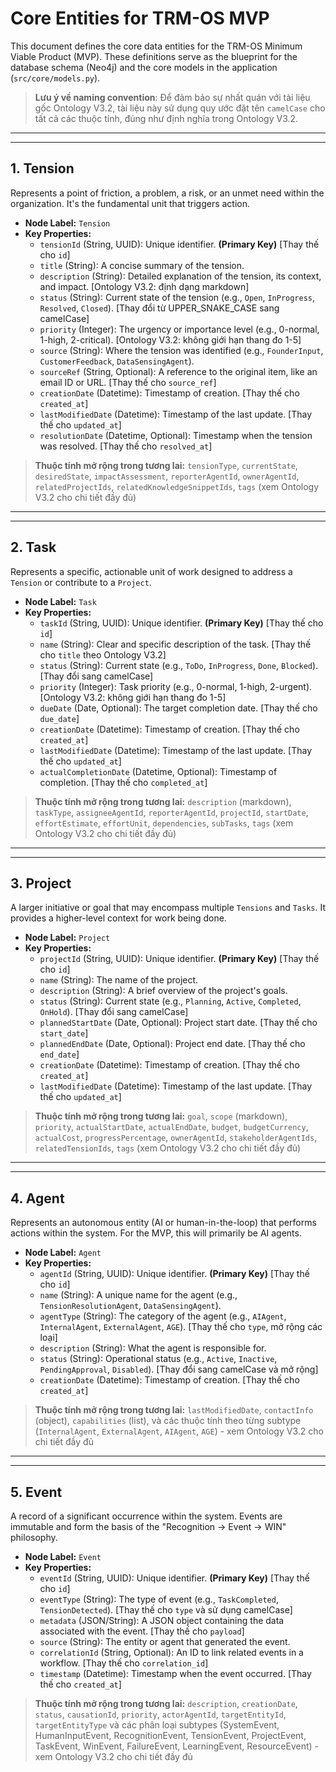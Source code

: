 # Core Entities for TRM-OS MVP

This document defines the core data entities for the TRM-OS Minimum Viable Product (MVP). These definitions serve as the blueprint for the database schema (Neo4j) and the core models in the application (`src/core/models.py`).

> **Lưu ý về naming convention**: Để đảm bảo sự nhất quán với tài liệu gốc Ontology V3.2, tài liệu này sử dụng quy ước đặt tên `camelCase` cho tất cả các thuộc tính, đúng như định nghĩa trong Ontology V3.2.

---

---

## 1. Tension

Represents a point of friction, a problem, a risk, or an unmet need within the organization. It's the fundamental unit that triggers action.

- **Node Label:** `Tension`
- **Key Properties:**
  - `tensionId` (String, UUID): Unique identifier. **(Primary Key)** [Thay thế cho `id`]
  - `title` (String): A concise summary of the tension.
  - `description` (String): Detailed explanation of the tension, its context, and impact. [Ontology V3.2: định dạng markdown]
  - `status` (String): Current state of the tension (e.g., `Open`, `InProgress`, `Resolved`, `Closed`). [Thay đổi từ UPPER_SNAKE_CASE sang camelCase]
  - `priority` (Integer): The urgency or importance level (e.g., 0-normal, 1-high, 2-critical). [Ontology V3.2: không giới hạn thang đo 1-5]
  - `source` (String): Where the tension was identified (e.g., `FounderInput`, `CustomerFeedback`, `DataSensingAgent`).
  - `sourceRef` (String, Optional): A reference to the original item, like an email ID or URL. [Thay thế cho `source_ref`]
  - `creationDate` (Datetime): Timestamp of creation. [Thay thế cho `created_at`]
  - `lastModifiedDate` (Datetime): Timestamp of the last update. [Thay thế cho `updated_at`]
  - `resolutionDate` (Datetime, Optional): Timestamp when the tension was resolved. [Thay thế cho `resolved_at`]

> **Thuộc tính mở rộng trong tương lai:** `tensionType`, `currentState`, `desiredState`, `impactAssessment`, `reporterAgentId`, `ownerAgentId`, `relatedProjectIds`, `relatedKnowledgeSnippetIds`, `tags` (xem Ontology V3.2 cho chi tiết đầy đủ)

---

---

## 2. Task

Represents a specific, actionable unit of work designed to address a `Tension` or contribute to a `Project`.

- **Node Label:** `Task`
- **Key Properties:**
  - `taskId` (String, UUID): Unique identifier. **(Primary Key)** [Thay thế cho `id`]
  - `name` (String): Clear and specific description of the task. [Thay thế cho `title` theo Ontology V3.2]
  - `status` (String): Current state (e.g., `ToDo`, `InProgress`, `Done`, `Blocked`). [Thay đổi sang camelCase]
  - `priority` (Integer): Task priority (e.g., 0-normal, 1-high, 2-urgent). [Ontology V3.2: không giới hạn thang đo 1-5]
  - `dueDate` (Date, Optional): The target completion date. [Thay thế cho `due_date`]
  - `creationDate` (Datetime): Timestamp of creation. [Thay thế cho `created_at`]
  - `lastModifiedDate` (Datetime): Timestamp of the last update. [Thay thế cho `updated_at`]
  - `actualCompletionDate` (Datetime, Optional): Timestamp of completion. [Thay thế cho `completed_at`]

> **Thuộc tính mở rộng trong tương lai:** `description` (markdown), `taskType`, `assigneeAgentId`, `reporterAgentId`, `projectId`, `startDate`, `effortEstimate`, `effortUnit`, `dependencies`, `subTasks`, `tags` (xem Ontology V3.2 cho chi tiết đầy đủ)

---

---

## 3. Project

A larger initiative or goal that may encompass multiple `Tensions` and `Tasks`. It provides a higher-level context for work being done.

- **Node Label:** `Project`
- **Key Properties:**
  - `projectId` (String, UUID): Unique identifier. **(Primary Key)** [Thay thế cho `id`]
  - `name` (String): The name of the project.
  - `description` (String): A brief overview of the project's goals.
  - `status` (String): Current state (e.g., `Planning`, `Active`, `Completed`, `OnHold`). [Thay đổi sang camelCase]
  - `plannedStartDate` (Date, Optional): Project start date. [Thay thế cho `start_date`]
  - `plannedEndDate` (Date, Optional): Project end date. [Thay thế cho `end_date`]
  - `creationDate` (Datetime): Timestamp of creation. [Thay thế cho `created_at`]
  - `lastModifiedDate` (Datetime): Timestamp of the last update. [Thay thế cho `updated_at`]

> **Thuộc tính mở rộng trong tương lai:** `goal`, `scope` (markdown), `priority`, `actualStartDate`, `actualEndDate`, `budget`, `budgetCurrency`, `actualCost`, `progressPercentage`, `ownerAgentId`, `stakeholderAgentIds`, `relatedTensionIds`, `tags` (xem Ontology V3.2 cho chi tiết đầy đủ)

---

---

## 4. Agent

Represents an autonomous entity (AI or human-in-the-loop) that performs actions within the system. For the MVP, this will primarily be AI agents.

- **Node Label:** `Agent`
- **Key Properties:**
  - `agentId` (String, UUID): Unique identifier. **(Primary Key)** [Thay thế cho `id`]
  - `name` (String): A unique name for the agent (e.g., `TensionResolutionAgent`, `DataSensingAgent`).
  - `agentType` (String): The category of the agent (e.g., `AIAgent`, `InternalAgent`, `ExternalAgent`, `AGE`). [Thay thế cho `type`, mở rộng các loại]
  - `description` (String): What the agent is responsible for.
  - `status` (String): Operational status (e.g., `Active`, `Inactive`, `PendingApproval`, `Disabled`). [Thay đổi sang camelCase và mở rộng]
  - `creationDate` (Datetime): Timestamp of creation. [Thay thế cho `created_at`]

> **Thuộc tính mở rộng trong tương lai:** `lastModifiedDate`, `contactInfo` (object), `capabilities` (list), và các thuộc tính theo từng subtype (`InternalAgent`, `ExternalAgent`, `AIAgent`, `AGE`) - xem Ontology V3.2 cho chi tiết đầy đủ

---

---

## 5. Event

A record of a significant occurrence within the system. Events are immutable and form the basis of the "Recognition → Event → WIN" philosophy.

- **Node Label:** `Event`
- **Key Properties:**
  - `eventId` (String, UUID): Unique identifier. **(Primary Key)** [Thay thế cho `id`]
  - `eventType` (String): The type of event (e.g., `TaskCompleted`, `TensionDetected`). [Thay thế cho `type` và sử dụng camelCase]
  - `metadata` (JSON/String): A JSON object containing the data associated with the event. [Thay thế cho `payload`]
  - `source` (String): The entity or agent that generated the event.
  - `correlationId` (String, Optional): An ID to link related events in a workflow. [Thay thế cho `correlation_id`]
  - `timestamp` (Datetime): Timestamp when the event occurred. [Thay thế cho `created_at`]

> **Thuộc tính mở rộng trong tương lai:** `description`, `creationDate`, `status`, `causationId`, `priority`, `actorAgentId`, `targetEntityId`, `targetEntityType` và các phân loại subtypes (SystemEvent, HumanInputEvent, RecognitionEvent, TensionEvent, ProjectEvent, TaskEvent, WinEvent, FailureEvent, LearningEvent, ResourceEvent) - xem Ontology V3.2 cho chi tiết đầy đủ
